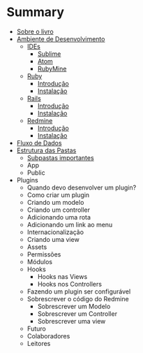 # Summary

* [Sobre o livro](README.md)
* [Ambiente de Desenvolvimento](chapters/ambiente_de_desenvolvimento.md)
   * [IDEs](chapters/ambiente_de_desenvolvimento/ides.md)
       * [Sublime](chapters/ambiente_de_desenvolvimento/ides/sublime.md)
       * [Atom](chapters/ambiente_de_desenvolvimento/ides/atom.md)
       * [RubyMine](chapters/ambiente_de_desenvolvimento/ides/rubymine.md)
   * [Ruby](chapters/ambiente_de_desenvolvimento/ruby.md)
       * [Introdução](chapters/ambiente_de_desenvolvimento/ruby/introducao.md)
       * [Instalação](chapters/ambiente_de_desenvolvimento/ruby/instalacao.md)
   * [Rails](chapters/ambiente_de_desenvolvimento/rails.md)
       * [Introdução](chapters/ambiente_de_desenvolvimento/rails/introducao.md)
       * [Instalação](chapters/ambiente_de_desenvolvimento/rails/instalacao.md)
   * [Redmine](chapters/ambiente_de_desenvolvimento/redmine.md)
       * [Introdução](chapters/ambiente_de_desenvolvimento/redmine/introducao.md)
       * [Instalação](chapters/ambiente_de_desenvolvimento/redmine/instalacao.md)
* [Fluxo de Dados](chapters/fluxo_de_dados.md)
* [Estrutura das Pastas](chapters/estrutura_das_pastas.md)
   * [Subpastas importantes](chapters/estrutura_de_pastas/subpastas_importantes.md)
   * App
   * Public
* Plugins
   * Quando devo desenvolver um plugin?
   * Como criar um plugin
   * Criando um modelo
   * Criando um controller
   * Adicionando uma rota
   * Adicionando um link ao menu
   * Internacionalização
   * Criando uma view
   * Assets
   * Permissões
   * Módulos
   * Hooks
       * Hooks nas Views
       * Hooks nos Controllers
   * Fazendo um plugin ser configurável
   * Sobrescrever o código do Redmine
       * Sobrescrever um Modelo
       * Sobrescrever um Controller
       * Sobrescrever uma view
   * Futuro
   * Colaboradores
   * Leitores

